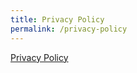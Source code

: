 ```yaml
---
title: Privacy Policy
permalink: /privacy-policy
---
```


[Privacy Policy](https://privacypolicies.com/privacy/view/b51f5bbe4456f4088c75f0747d6aedcf)
